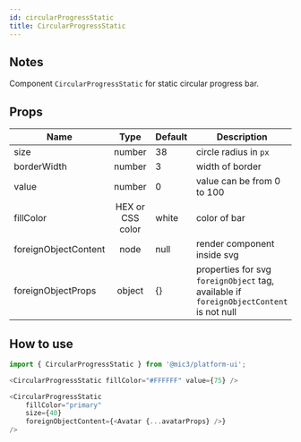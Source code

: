 ```yaml
---
id: circularProgressStatic
title: CircularProgressStatic
---
```


## Notes

Component `CircularProgressStatic` for static circular progress bar.

## Props

Name                 |       Type       | Default | Description
-------------------- | :--------------: | ------- | ---------------------------------------------------------------------------------------
size                 |      number      | 38      | circle radius in `px`
borderWidth          |      number      | 3       | width of border
value                |      number      | 0       | value can be from 0 to 100
fillColor            | HEX or CSS color | white   | color of bar
foreignObjectContent |       node       | null    | render component inside svg
foreignObjectProps   |      object      | {}      | properties for svg `foreignObject` tag, available if `foreignObjectContent` is not null

## How to use

```javascript
import { CircularProgressStatic } from '@mic3/platform-ui';

<CircularProgressStatic fillColor="#FFFFFF" value={75} />

<CircularProgressStatic
    fillColor="primary"
    size={40}
    foreignObjectContent={<Avatar {...avatarProps} />}
/>
```
